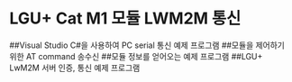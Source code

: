 # LGU+ Cat M1 모듈 LWM2M 통신
##Visual Studio C#을 사용하여 PC serial 통신 예제 프로그램
##모듈을 제어하기 위한 AT command 송수신
##모듈 정보를 얻어오는 예제 프로그램
##LGU+ LwM2M 서버 인증, 통신 예제 프로그램
